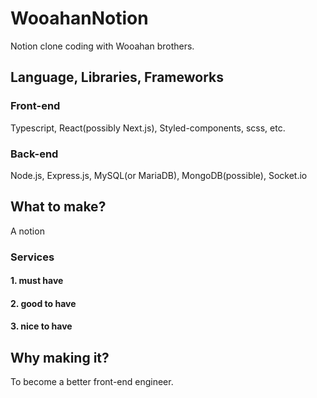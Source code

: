 # WooahanNotion
Notion clone coding with Wooahan brothers.


## Language, Libraries, Frameworks
### Front-end
Typescript, React(possibly Next.js),
Styled-components, scss, etc.

### Back-end
Node.js, Express.js,
MySQL(or MariaDB),
MongoDB(possible),
Socket.io

## What to make?
A notion

### Services
#### 1. must have
#### 2. good to have
#### 3. nice to have

## Why making it?
To become a better front-end engineer.
